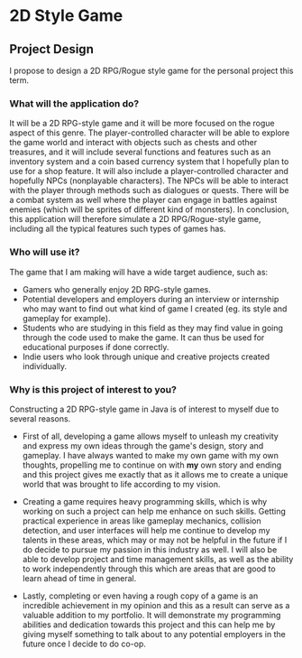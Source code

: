 # 2D Style Game

## Project Design

I propose to design a 2D RPG/Rogue style game for the personal project this term. 

### **What will the application do?**

It will be a 2D RPG-style game and it will be more focused on the rogue aspect of this genre. The player-controlled character will be able to explore the game world and interact with objects such as chests and other treasures, and it will include several functions and features such as an inventory system and a coin based currency system that I hopefully plan to use for a shop feature. It will also include a player-controlled character and hopefully NPCs (nonplayable characters). The NPCs will be able to interact with the player through methods such as dialogues or quests. There will be a combat system as well where the player can engage in battles against enemies (which will be sprites of different kind of monsters). In conclusion, this application will therefore simulate a 2D RPG/Rogue-style game, including all the typical features such types of games has.  

### **Who will use it?**

The game that I am making will have a wide target audience, such as:

- Gamers who generally enjoy 2D RPG-style games.
- Potential developers and employers during an interview or internship who may want to find out what kind of game I created (eg. its style and gameplay for example).
- Students who are studying in this field as they may find value in going through the code used to make the game. It can thus be used for educational purposes if done correctly. 
- Indie users who look through unique and creative projects created individually.

### **Why is this project of interest to you?**

Constructing a 2D RPG-style game in Java is of interest to myself due to several reasons.

- First of all, developing a game allows myself to unleash my creativity and express my own ideas through the game's design, story and gameplay. I have always wanted to make my own game with my own thoughts, propelling me to continue on with **my** own story and ending and this project gives me exactly that as it allows me to create a unique world that was brought to life according to my vision.


- Creating a game requires heavy programming skills, which is why working on such a project can help me enhance on such skills. Getting practical experience in areas like gameplay mechanics, collision detection, and user interfaces will help me continue to develop my talents in these areas, which may or may not be helpful in the future if I do decide to pursue my passion in this industry as well. I will also be able to develop project and time management skills, as well as the ability to work independently through this which are areas that are good to learn ahead of time in general.


- Lastly, completing or even having a rough copy of a game is an incredible achievement in my opinion and this as a result can serve as a valuable addition to my portfolio. It will demonstrate my programming abilities and dedication towards this project and this can help me by giving myself something to talk about to any potential employers in the future once I decide to do co-op.

